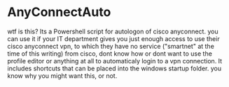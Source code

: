 # AnyConnectAuto 
wtf is this?
Its a Powershell script for autologon of cisco anyconnect. you can use it if your IT department gives you just enough access to use their cisco anyconnect vpn, to which they have no service ("smartnet" at the time of this writing) from cisco, dont know how or dont want to use the profile editor or anything at all to automaticaly login to a vpn connection. 
It includes shortcuts that can be placed into the windows startup folder. you know why you might want this, or not.
